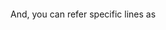```python:tests/src/sample.py

```

And, you can refer specific lines as
```python:tests/src/sample.py [1-2]
 
```